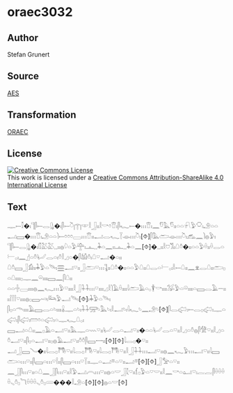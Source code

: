 # oraec3032

## Author

Stefan Grunert

## Source

[AES](https://github.com/simondschweitzer/aes)

## Transformation

[ORAEC](https://oraec.github.io/)

## License

<a rel="license" href="http://creativecommons.org/licenses/by-sa/4.0/"><img alt="Creative Commons License" style="border-width:0" src="https://i.creativecommons.org/l/by-sa/4.0/88x31.png" /></a><br />This work is licensed under a <a rel="license" href="http://creativecommons.org/licenses/by-sa/4.0/">Creative Commons Attribution-ShareAlike 4.0 International License</a>

## Text

𓊃𓍿𓎿�𓏤𓊹𓋴𓍿𓂋𓊮�𓏤𓋴𓍿𓎤𓉲𓎱𓎛𓃀𓏤𓏤𓎛𓎡𓏌𓎰𓏤𓋴𓆑𓍿�𓏥𓎰𓏤𓈖𓎸𓅓𓎸𓏤𓏤𓏏𓏏𓍯𓅱𓎶𓏤𓄂𓏏𓏏𓂝𓈙�𓏥𓎰𓏤𓄂𓏏𓏏𓌙𓍿𓏌𓏌𓏌𓈀𓏥𓎰𓏤𓏤𓂝𓂋𓆑𓇅𓁼𓏥𓎤𓏤[⯑]𓋴𓅓𓂧𓁼𓏥𓎤𓏤𓃹𓈖𓌙𓐍𓅱𓏤<br>
𓊹𓋴𓍿𓂋𓊮�𓏤𓏁𓅷𓅷𓈒𓈒𓏤𓏤𓐍𓆠𓏏𓅱𓊯𓏤𓊵𓈒𓈒𓇓𓏏𓈖𓏤𓏤𓊵𓈒𓈒𓇓𓏏𓈖[⯑]�𓈒𓈒𓏤𓏤𓎛𓈞𓀢𓏤𓇤𓏊�𓏤𓏤𓏏𓏏𓅱𓏐𓏤𓏤𓏐𓂋𓏏𓍕𓂂𓏤𓈖𓊨𓏏𓏊𓂦𓂋𓏏𓏤𓏊𓎛𓈎𓏏�𓋴𓀌𓏊𓏤𓇤𓎺𓂝�𓏏𓏤𓏤<br>
𓇤𓏊𓈙𓃀𓀁𓏤𓏤𓇓𓅱𓏏𓄯𓏤𓈗𓂝𓎺𓏤𓏤𓃀𓂧𓎺𓏥𓊺𓏤𓏤𓇤𓏊�𓏤𓏤𓏏𓏏𓅱𓇤𓏤𓏤𓇤𓂋𓏏𓍕𓂂𓏤𓎛𓍿𓇤𓏤𓏤𓈖𓁷𓂋𓇤𓏤𓏤𓂧𓊪𓏏𓇤𓏤𓏤𓏤𓏤𓊪𓊃𓈖𓏖𓏤𓏤𓏤𓏤𓈙𓈖𓋴𓇤𓏤𓏤<br>
𓏏𓏏𓏶𓈀𓏤𓏤𓏤𓏤𓐍𓈖𓆑𓏥𓅱𓎺𓏤𓏤𓏤𓏤𓎛𓃀𓇑𓇑𓏥𓎺𓏤𓏤𓏤𓏤𓈎𓎛𓌙𓄿𓏐𓏤𓏤𓏤𓏤𓇋𓂧𓄿𓏏𓂂𓇉𓎡𓏤𓏤𓏤𓏤𓅮𓅱𓏏𓏖𓏤𓏤𓏤𓏤𓏏𓈙𓂋𓄿𓌒𓏤𓏤𓏤𓏤𓌉𓌉𓌉𓎺𓏤𓏤𓏤𓏤𓐍𓊪𓈙𓄗𓏤𓃛𓅱𓂝𓄯𓏤[⯑]𓏤𓇓𓅱𓏏𓄯𓏤<br>
𓋴𓊪𓏏𓄭𓏤𓏤𓏤𓏤𓄿𓈙𓂋𓏏𓄼𓏤𓏤𓏤𓏤𓏇𓊃𓏏𓄼𓏤𓇑𓇑𓈝𓄼𓅓𓄼𓏤𓎛𓂝𓄼𓏤𓇋𓆑𓄼𓈖𓄂𓄼[⯑]𓋴𓂋𓅾𓏤𓍿𓂋𓊪𓅾𓏤𓊃𓏏𓅾𓏤𓋴𓅾𓏤𓏠𓏌𓏏𓅾𓏤𓏏𓊃𓆑𓇤𓂂𓏤<br>
𓈙𓂝𓏏𓇤𓏤𓏤𓈖𓊪𓄿𓏏𓂝𓎺𓏤𓏤𓅓𓊃𓏏𓇠𓎺𓏤𓏤𓂦𓂋𓏏𓂝𓎺𓏤𓏤�𓏏𓏏𓂦𓂋𓏏𓎺𓏤𓏤𓎛𓈎𓏏𓏊𓐍𓋴𓀍𓎺𓏤𓏤𓎛𓈎𓏏𓏊𓂝𓎺𓏤𓏤𓋴𓊪𓏏𓂝𓎺𓏤𓏤𓊪𓐍𓄿𓂝𓎺𓏤𓏤𓏊𓏊𓋴𓈙𓌕𓏤𓏤[⯑][⯑]𓇋𓂋𓊪�𓎺𓏤𓏤<br>
𓂝𓃀𓈙𓄏�𓏤𓏤𓇋𓂋𓊪𓇭𓎺𓏤𓏤𓇋𓂋𓊪𓇭𓎺𓏤𓏤𓇋𓂋𓊪𓇭𓎺𓏤𓏤𓎛𓃀𓇑𓇑𓏥𓂝𓎺𓏤𓏤𓐍𓈖𓆑𓅱𓏥𓂝𓎺𓏤𓏤𓇋𓈙𓂧𓏏𓏥𓎺𓏤𓏤𓋴𓈙𓏏𓏥𓎺𓌉𓏤𓏤𓋴𓈙𓏏𓏥𓎺𓇅𓏤𓏤𓊃𓏏𓂝𓎼𓏏𓎺𓏤𓏤𓂝𓎼[⯑][⯑]𓃀𓅡𓏏𓎺𓏤𓏤<br>
𓈖𓃀𓋴𓏥𓎺𓏤𓏤𓏏𓇤𓈖𓃀𓋴𓏥𓎺𓏤𓏤𓎛𓅱𓂝𓇹𓏥𓎺𓏤𓏤𓐍𓏏𓎟𓃀𓇜𓎺𓏤𓏤𓆴𓊪𓅱𓏏𓎺𓎟𓏤𓏤𓎛𓈖𓎡𓏏𓂠𓎺𓏤𓐛𓐛𓋴𓏐𓏐𓏐𓏐𓈅𓏊𓊪𓆓𓏐𓏐𓏐𓈅𓏊𓊪𓄲���𓎛𓄂𓏏[⯑][⯑]𓐍𓏏𓎟[⯑]<br>
